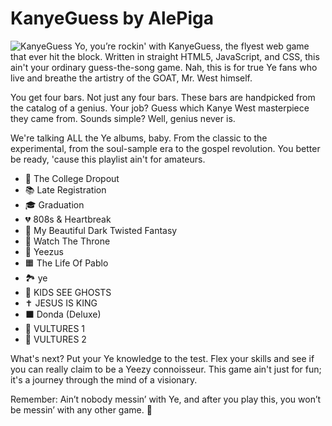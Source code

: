 # KanyeGuess by AlePiga
<img src="https://files.catbox.moe/7aaxft.jpeg" alt="KanyeGuess">
Yo, you’re rockin' with KanyeGuess, the flyest web game that ever hit the block. Written in straight HTML5, JavaScript, and CSS, this ain't your ordinary guess-the-song game. Nah, this is for true Ye fans who live and breathe the artistry of the GOAT, Mr. West himself.
 
You get four bars. Not just any four bars. These bars are handpicked from the catalog of a genius. Your job? Guess which Kanye West masterpiece they came from. Sounds simple? Well, genius never is.

We're talking ALL the Ye albums, baby. From the classic to the experimental, from the soul-sample era to the gospel revolution. You better be ready, 'cause this playlist ain't for amateurs.

- 🐻 The College Dropout
- 📚 Late Registration
- 🎓 Graduation
- 💔 808s & Heartbreak
- 🌌 My Beautiful Dark Twisted Fantasy
- 👑 Watch The Throne
- 💽 Yeezus
- 🟧 The Life Of Pablo
- 🏞️ ye
- 👻 KIDS SEE GHOSTS
- ✝️ JESUS IS KING
- ⬛ Donda (Deluxe)
- 🦅 VULTURES 1
- 🦅 VULTURES 2

What's next?
Put your Ye knowledge to the test. Flex your skills and see if you can really claim to be a Yeezy connoisseur. This game ain't just for fun; it's a journey through the mind of a visionary.
 
Remember: Ain’t nobody messin’ with Ye, and after you play this, you won’t be messin’ with any other game. 🐐
